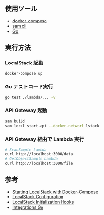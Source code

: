## 使用ツール
- [docker-compose](https://docs.docker.jp/compose/install/index.html)
- [sam cli](https://aws.amazon.com/jp/serverless/sam/)
- [Go](https://go.dev/)

## 実行方法
### LocalStack 起動
```bash
docker-compose up
```

### Go テストコード実行
```bash
go test ./lambda/... -v
```

### API Gateway 起動
```bash
sam build
sam local start-api --docker-network lstack
```

### API Gateway 経由で Lambda 実行
```bash
# ScanSample Lambda
curl http://localhost:3000/data
# GetObjectSample Lambda
curl http://localhost:3000/file
```

## 参考
- [Starting LocalStack with Docker-Compose](https://docs.localstack.cloud/getting-started/installation/#starting-localstack-with-docker-compose)
- [LocalStack Configuration](https://docs.localstack.cloud/references/configuration/)
- [LocalStack Initialization Hooks](https://docs.localstack.cloud/references/init-hooks/)
- [Integrations Go](https://docs.localstack.cloud/user-guide/integrations/sdks/go/)
